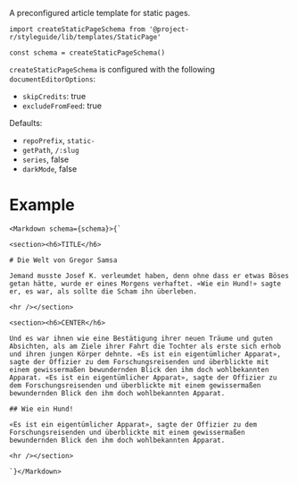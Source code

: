 A preconfigured article template for static pages.

```code|lang-jsx
import createStaticPageSchema from '@project-r/styleguide/lib/templates/StaticPage'

const schema = createStaticPageSchema()
```

`createStaticPageSchema` is configured with the following `documentEditorOptions`:

- `skipCredits`: true
- `excludeFromFeed`: true

Defaults:
- `repoPrefix`, `static-`
- `getPath`, `/:slug`
- `series`, false
- `darkMode`, false

# Example

```react|noSource
<Markdown schema={schema}>{`

<section><h6>TITLE</h6>

# Die Welt von Gregor Samsa

Jemand musste Josef K. verleumdet haben, denn ohne dass er etwas Böses getan hätte, wurde er eines Morgens verhaftet. «Wie ein Hund!» sagte er, es war, als sollte die Scham ihn überleben.

<hr /></section>

<section><h6>CENTER</h6>

Und es war ihnen wie eine Bestätigung ihrer neuen Träume und guten Absichten, als am Ziele ihrer Fahrt die Tochter als erste sich erhob und ihren jungen Körper dehnte. «Es ist ein eigentümlicher Apparat», sagte der Offizier zu dem Forschungsreisenden und überblickte mit einem gewissermaßen bewundernden Blick den ihm doch wohlbekannten Apparat. «Es ist ein eigentümlicher Apparat», sagte der Offizier zu dem Forschungsreisenden und überblickte mit einem gewissermaßen bewundernden Blick den ihm doch wohlbekannten Apparat.

## Wie ein Hund!

«Es ist ein eigentümlicher Apparat», sagte der Offizier zu dem Forschungsreisenden und überblickte mit einem gewissermaßen bewundernden Blick den ihm doch wohlbekannten Apparat.

<hr /></section>

`}</Markdown>
```
